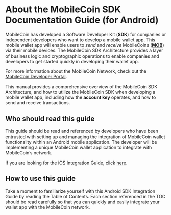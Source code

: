 # About the MobileCoin SDK Documentation Guide (for Android)

MobileCoin has developed a Software Developer Kit (**SDK**) for companies or independent developers
who want to develop a mobile wallet app. This mobile wallet app will enable users to _send_ and
_receive_ MobileCoins ([**MOB**](glossary.md)) via their mobile devices. The MobileCoin SDK
Architecture provides a layer of business logic and cryptographic operations to enable companies and
developers to get started quickly in developing their wallet app.

For more information about the MobileCoin Network, check out the
[MobileCoin Developer Portal](https://developers.mobilecoin.com/).

This manual provides a comprehensive overview of the MobileCoin SDK Architecture, and how to utilize
the MobileCoin SDK when developing a mobile wallet app, including how the **account key** operates,
and how to send and receive transactions.

## Who should read this guide

This guide should be read and referenced by developers who have been entrusted with setting up and
managing the integration of MobileCoin wallet functionality within an Android mobile application.
The developer will be implementing a unique MobileCoin wallet application to integrate with
MobileCoin’s network. 

If you are looking for the iOS Integration Guide, click
[here](https://github.com/mobilecoinofficial/MobileCoin-Swift/blob/master/docs/SUMMARY.md).

## How to use this guide

Take a moment to familiarize yourself with this Android SDK Integration Guide by reading the Table of
Contents. Each section referenced in the TOC should be read carefully so that you can quickly and
easily integrate your wallet app with the MobileCoin network.
